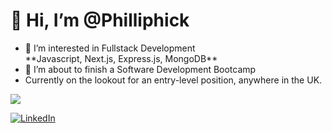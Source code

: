 <h1> 👋 Hi, I’m @Philliphick</h1>
<ul>
<li> 👀 I’m interested in Fullstack Development</li>
**Javascript, Next.js, Express.js, MongoDB**
<li> 🌱 I’m about to finish a Software Development Bootcamp </li>
<li> Currently on the lookout for an entry-level position, anywhere in the UK. </li>
</ul>

<img src="https://www.codewars.com/users/PhillipAnthony/badges/large" href="https://www.codewars.com/users/PhillipAnthony"/>


[![LinkedIn](https://img.icons8.com/color/48/000000/linkedin.png)](https://www.linkedin.com/in/phillip-hickinbotham/)
